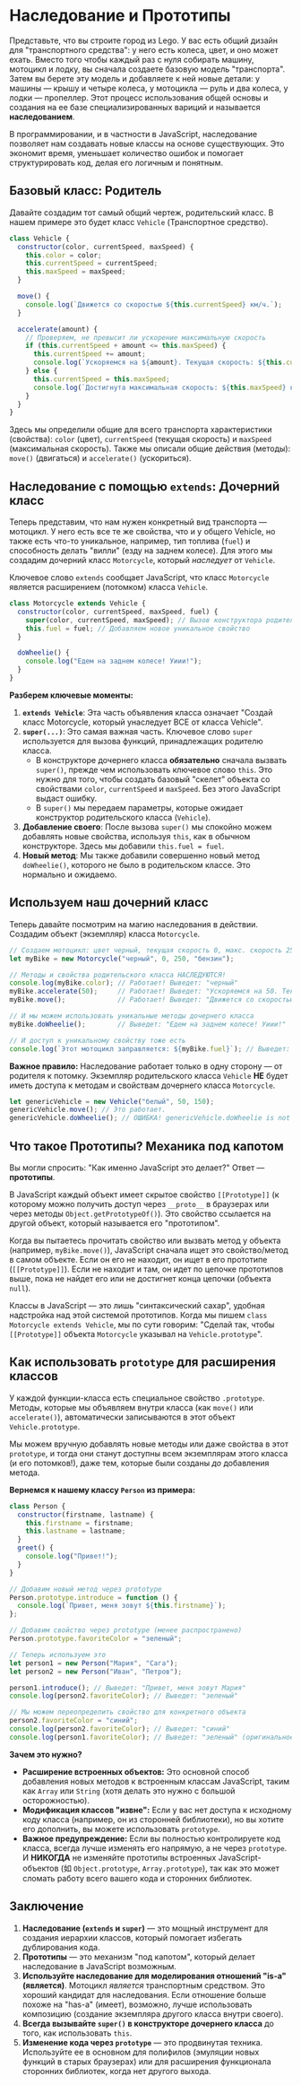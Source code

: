 # Наследование и Прототипы

Представьте, что вы строите город из Lego. У вас есть общий дизайн для "транспортного средства": у него есть колеса, цвет, и оно может ехать. Вместо того чтобы каждый раз с нуля собирать машину, мотоцикл и лодку, вы сначала создаете базовую модель "транспорта". Затем вы берете эту модель и добавляете к ней новые детали: у машины — крышу и четыре колеса, у мотоцикла — руль и два колеса, у лодки — пропеллер. Этот процесс использования общей основы и создания на ее базе специализированных вариций и называется **наследованием**.

В программировании, и в частности в JavaScript, наследование позволяет нам создавать новые классы на основе существующих. Это экономит время, уменьшает количество ошибок и помогает структурировать код, делая его логичным и понятным.

## Базовый класс: Родитель

Давайте создадим тот самый общий чертеж, родительский класс. В нашем примере это будет класс `Vehicle` (Транспортное средство).

```javascript
class Vehicle {
  constructor(color, currentSpeed, maxSpeed) {
    this.color = color;
    this.currentSpeed = currentSpeed;
    this.maxSpeed = maxSpeed;
  }

  move() {
    console.log(`Движется со скоростью ${this.currentSpeed} км/ч.`);
  }

  accelerate(amount) {
    // Проверяем, не превысит ли ускорение максимальную скорость
    if (this.currentSpeed + amount <= this.maxSpeed) {
      this.currentSpeed += amount;
      console.log(`Ускоряемся на ${amount}. Текущая скорость: ${this.currentSpeed}`);
    } else {
      this.currentSpeed = this.maxSpeed;
      console.log(`Достигнута максимальная скорость: ${this.maxSpeed} км/ч!`);
    }
  }
}
```

Здесь мы определили общие для всего транспорта характеристики (свойства): `color` (цвет), `currentSpeed` (текущая скорость) и `maxSpeed` (максимальная скорость). Также мы описали общие действия (методы): `move()` (двигаться) и `accelerate()` (ускориться).

## Наследование с помощью `extends`: Дочерний класс

Теперь представим, что нам нужен конкретный вид транспорта — мотоцикл. У него есть все те же свойства, что и у общего Vehicle, но также есть что-то уникальное, например, тип топлива (`fuel`) и способность делать "вилли" (езду на заднем колесе). Для этого мы создадим дочерний класс `Motorcycle`, который *наследует* от `Vehicle`.

Ключевое слово `extends` сообщает JavaScript, что класс `Motorcycle` является расширением (потомком) класса `Vehicle`.

```javascript
class Motorcycle extends Vehicle {
  constructor(color, currentSpeed, maxSpeed, fuel) {
    super(color, currentSpeed, maxSpeed); // Вызов конструктора родителя
    this.fuel = fuel; // Добавляем новое уникальное свойство
  }

  doWheelie() {
    console.log("Едем на заднем колесе! Уиии!");
  }
}
```

**Разберем ключевые моменты:**

1.  **`extends Vehicle`**: Эта часть объявления класса означает "Создай класс Motorcycle, который унаследует ВСЕ от класса Vehicle".
2.  **`super(...)`**: Это самая важная часть. Ключевое слово `super` используется для вызова функций, принадлежащих родителю класса.
    - В конструкторе дочернего класса **обязательно** сначала вызвать `super()`, прежде чем использовать ключевое слово `this`. Это нужно для того, чтобы создать базовый "скелет" объекта со свойствами `color`, `currentSpeed` и `maxSpeed`. Без этого JavaScript выдаст ошибку.
    - В `super()` мы передаем параметры, которые ожидает конструктор родительского класса (`Vehicle`).
3.  **Добавление своего**: После вызова `super()` мы спокойно можем добавлять новые свойства, используя `this`, как в обычном конструкторе. Здесь мы добавили `this.fuel = fuel`.
4.  **Новый метод**: Мы также добавили совершенно новый метод `doWheelie()`, которого не было в родительском классе. Это нормально и ожидаемо.

## Используем наш дочерний класс

Теперь давайте посмотрим на магию наследования в действии. Создадим объект (экземпляр) класса `Motorcycle`.

```javascript
// Создаем мотоцикл: цвет черный, текущая скорость 0, макс. скорость 250, топливо - бензин
let myBike = new Motorcycle("черный", 0, 250, "бензин");

// Методы и свойства родительского класса НАСЛЕДУЮТСЯ!
console.log(myBike.color); // Работает! Выведет: "черный"
myBike.accelerate(50);     // Работает! Выведет: "Ускоряемся на 50. Текущая скорость: 50"
myBike.move();             // Работает! Выведет: "Движется со скоростью 50 км/ч."

// И мы можем использовать уникальные методы дочернего класса
myBike.doWheelie();        // Выведет: "Едем на заднем колесе! Уиии!"

// И доступ к уникальному свойству тоже есть
console.log(`Этот мотоцикл заправляется: ${myBike.fuel}`); // Выведет: "Этот мотоцикл заправляется: бензин"
```

**Важное правило:** Наследование работает только в одну сторону — от родителя к потомку. Экземпляр родительского класса `Vehicle` **НЕ** будет иметь доступа к методам и свойствам дочернего класса `Motorcycle`.

```javascript
let genericVehicle = new Vehicle("белый", 50, 150);
genericVehicle.move(); // Это работает.
genericVehicle.doWheelie(); // ОШИБКА! genericVehicle.doWheelie is not a function
```

## Что такое Прототипы? Механика под капотом

Вы могли спросить: "Как именно JavaScript это делает?" Ответ — **прототипы**.

В JavaScript каждый объект имеет скрытое свойство `[[Prototype]]` (к которому можно получить доступ через `__proto__` в браузерах или через методы `Object.getPrototypeOf()`). Это свойство ссылается на другой объект, который называется его "прототипом".

Когда вы пытаетесь прочитать свойство или вызвать метод у объекта (например, `myBike.move()`), JavaScript сначала ищет это свойство/метод в самом объекте. Если он его не находит, он ищет в его прототипе (`[[Prototype]]`). Если не находит и там, он идет по цепочке прототипов выше, пока не найдет его или не достигнет конца цепочки (объекта `null`).

Классы в JavaScript — это лишь "синтаксический сахар", удобная надстройка над этой системой прототипов. Когда мы пишем `class Motorcycle extends Vehicle`, мы по сути говорим: "Сделай так, чтобы `[[Prototype]]` объекта `Motorcycle` указывал на `Vehicle.prototype`".

## Как использовать `prototype` для расширения классов

У каждой функции-класса есть специальное свойство `.prototype`. Методы, которые мы объявляем внутри класса (как `move()` или `accelerate()`), автоматически записываются в этот объект `Vehicle.prototype`.

Мы можем вручную добавлять новые методы или даже свойства в этот `prototype`, и тогда они станут доступны всем экземплярам этого класса (и его потомков!), даже тем, которые были созданы *до* добавления метода.

**Вернемся к нашему классу `Person` из примера:**

```javascript
class Person {
  constructor(firstname, lastname) {
    this.firstname = firstname;
    this.lastname = lastname;
  }
  greet() {
    console.log("Привет!");
  }
}

// Добавим новый метод через prototype
Person.prototype.introduce = function () {
  console.log(`Привет, меня зовут ${this.firstname}`);
};

// Добавим свойство через prototype (менее распространено)
Person.prototype.favoriteColor = "зеленый";

// Теперь используем это
let person1 = new Person("Мария", "Сага");
let person2 = new Person("Иван", "Петров");

person1.introduce(); // Выведет: "Привет, меня зовут Мария"
console.log(person2.favoriteColor); // Выведет: "зеленый"

// Мы можем переопределить свойство для конкретного объекта
person2.favoriteColor = "синий";
console.log(person2.favoriteColor); // Выведет: "синий"
console.log(person1.favoriteColor); // Выведет: "зеленый" (оригинальное значение в прототипе не изменилось)
```

**Зачем это нужно?**

- **Расширение встроенных объектов:** Это основной способ добавления новых методов к встроенным классам JavaScript, таким как `Array` или `String` (хотя делать это нужно с большой осторожностью).
- **Модификация классов "извне":** Если у вас нет доступа к исходному коду класса (например, он из сторонней библиотеки), но вы хотите его дополнить, вы можете использовать `prototype`.
- **Важное предупреждение:** Если вы полностью контролируете код класса, всегда лучше изменять его напрямую, а не через `prototype`. И **НИКОГДА** не изменяйте прототипы встроенных JavaScript-объектов (如 `Object.prototype`, `Array.prototype`), так как это может сломать работу всего вашего кода и сторонних библиотек.

## Заключение

1.  **Наследование (`extends` и `super`)** — это мощный инструмент для создания иерархии классов, который помогает избегать дублирования кода.
2.  **Прототипы** — это механизм "под капотом", который делает наследование в JavaScript возможным.
3.  **Используйте наследование для моделирования отношений "is-a" (является)**. Мотоцикл *является* транспортным средством. Это хороший кандидат для наследования. Если отношение больше похоже на "has-a" (имеет), возможно, лучше использовать композицию (создание экземпляра другого класса внутри своего).
4.  **Всегда вызывайте `super()` в конструкторе дочернего класса** до того, как использовать `this`.
5.  **Изменение кода через `prototype`** — это продвинутая техника. Используйте ее в основном для полифилов (эмуляции новых функций в старых браузерах) или для расширения функционала сторонних библиотек, когда нет другого выхода.
